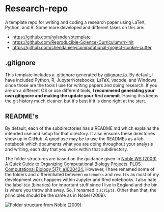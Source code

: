 # Research-repo

A template repo for writing and coding a research paper using LaTeX, Python, and R. Some more developed and different takes on this are:

* <https://github.com/nylander/ptemplate>
* <https://github.com/Reproducible-Science-Curriculum/rr-init>
* <https://github.com/chendaniely/computational-project-cookie-cutter>

## .gitignore

This template includes a .gitignore generated by [gitignore.io](https://www.toptal.com/developers/gitignore). By default, I have included Python, R, JupyterNotebooks, LaTeX, vscode, and Windows since those are the tools I use for writing papers and doing research. If you are on a different OS or use different tools, **I recommend generating your own gitignore and making the update your first commit**. Having this keeps the git history much cleaner, but it's best if it is done right at the start.

## README's

By default, each of the subdirectories has a README.md which explains the intended use and setup for that directory. It also ensures these directories show up in GitHub. A good use may be to use the READMEs as a lab notebook which documents what you are doing throughout your analysis and writing, each day that you work within that subdirectory.

The folder structures are based on the guidance given in [Noble WS (2009) A Quick Guide to Organizing Computational Biology Projects. PLOS Computational Biology 5(7): e1000424.](https://journals.plos.org/ploscompbiol/article?id=info:doi/10.1371/journal.pcbi.1000424) However, I have renamed some of the folders and differentiated between `notebooks` and `results` as most of my development work happens within Jupyter and Rmd notebooks. I also hate the label `bin` (binaries) for important stuff since I live in England and the bin is where you throw shit away. So, I renamed it `scripts`. Other than that, the principles should be the same as in Nobel (2009).

![Folder structure from Noble (2009)](https://journals.plos.org/ploscompbiol/article/figure/image?size=large&id=10.1371/journal.pcbi.1000424.g001)
